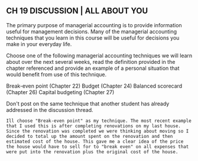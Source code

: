 ## CH 19 DISCUSSION | ALL ABOUT YOU

The primary purpose of managerial accounting is to provide information useful for management decisions. Many of the managerial accounting techniques that you learn in this course will be useful for decisions you make in your everyday life. 

Choose one of the following managerial accounting techniques we will learn about over the next several weeks, read the definition provided in the chapter referenced and provide an example of a personal situation that would benefit from use of this technique. 

Break-even point (Chapter 22)
Budget (Chapter 24)
Balanced scorecard (Chapter 26)
Capital budgeting (Chapter 27)

Don't post on the same technique that another student has already addressed in the discussion thread. 

`Ill choose "Break-even point" as my technique. The most recent example that I used this is after completing renovations on my last house. Since the renovation was completed we were thinking about moving so I decided to total up the amount spent on the renovation and then estimated cost of the house. This gave me a clear idea of the price the house would have to sell for to "break even" on all expenses that were put into the renovation plus the original cost of the house. `